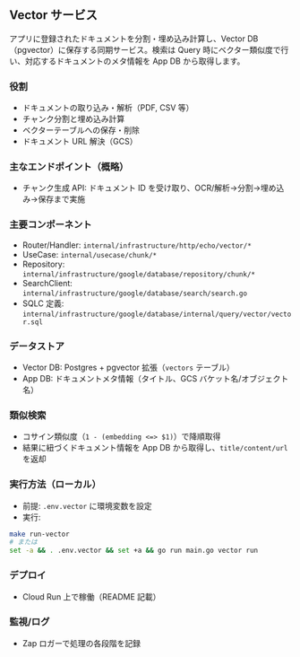 ## Vector サービス

アプリに登録されたドキュメントを分割・埋め込み計算し、Vector DB（pgvector）に保存する同期サービス。検索は Query 時にベクター類似度で行い、対応するドキュメントのメタ情報を App DB から取得します。

### 役割
- ドキュメントの取り込み・解析（PDF, CSV 等）
- チャンク分割と埋め込み計算
- ベクターテーブルへの保存・削除
- ドキュメント URL 解決（GCS）

### 主なエンドポイント（概略）
- チャンク生成 API: ドキュメント ID を受け取り、OCR/解析→分割→埋め込み→保存まで実施

### 主要コンポーネント
- Router/Handler: `internal/infrastructure/http/echo/vector/*`
- UseCase: `internal/usecase/chunk/*`
- Repository: `internal/infrastructure/google/database/repository/chunk/*`
- SearchClient: `internal/infrastructure/google/database/search/search.go`
- SQLC 定義: `internal/infrastructure/google/database/internal/query/vector/vector.sql`

### データストア
- Vector DB: Postgres + pgvector 拡張（`vectors` テーブル）
- App DB: ドキュメントメタ情報（タイトル、GCS バケット名/オブジェクト名）

### 類似検索
- コサイン類似度（`1 - (embedding <=> $1)`）で降順取得
- 結果に紐づくドキュメント情報を App DB から取得し、`title/content/url` を返却

### 実行方法（ローカル）
- 前提: `.env.vector` に環境変数を設定
- 実行:
```bash
make run-vector
# または
set -a && . .env.vector && set +a && go run main.go vector run
```

### デプロイ
- Cloud Run 上で稼働（README 記載）

### 監視/ログ
- Zap ロガーで処理の各段階を記録
